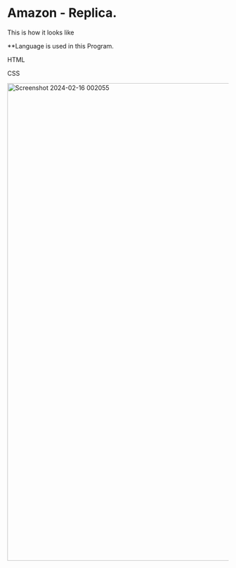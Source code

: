 # Amazon - Replica.

This is how it looks like


**Language is used in this Program.

HTML

CSS



<img width="1087" alt="Screenshot 2024-02-16 002055" src="https://github.com/kabhishek2918/Amazon-Replica/assets/143989321/8f529ee6-e6a2-4b98-83db-ff50d9fae10b">
